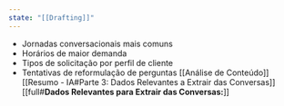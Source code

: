 ```yaml
---
state: "[[Drafting]]"
---
```

- Jornadas conversacionais mais comuns
- Horários de maior demanda
- Tipos de solicitação por perfil de cliente
- Tentativas de reformulação de perguntas
[[Análise de Conteúdo]]
[[Resumo - IA#Parte 3: Dados Relevantes a Extrair das Conversas]]
[[full#**Dados Relevantes para Extrair das Conversas:**]]